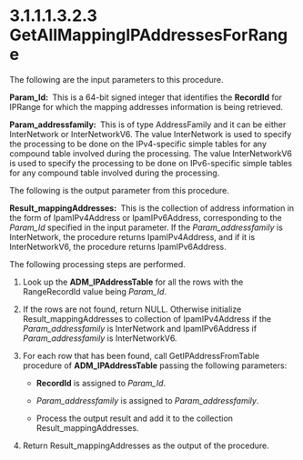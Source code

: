 <html dir="LTR" xmlns:mshelp="http://msdn.microsoft.com/mshelp" xmlns:ddue="http://ddue.schemas.microsoft.com/authoring/2003/5" xmlns:xlink="http://www.w3.org/1999/xlink" xmlns:tool="http://www.microsoft.com/tooltip">
 <body>
 <div id="header">
 <h1 class="heading">3.1.1.1.3.2.3 GetAllMappingIPAddressesForRange</h1>
 </div>
 <div id="mainSection">
 <div id="mainBody">
 <div id="allHistory" class="saveHistory"></div>
 <div id="sectionSection0" class="section" name="collapseableSection">
 

<p>The following are the input parameters to this procedure.</p>

<p><b>Param_Id: </b> This is a 64-bit signed integer
that identifies the <b>RecordId</b> for IPRange for which the mapping addresses
information is being retrieved.</p>

<p><b>Param_addressfamily: </b> This is of type
AddressFamily and it can be either InterNetwork or InterNetworkV6. The value
InterNetwork is used to specify the processing to be done on the IPv4-specific
simple tables for any compound table involved during the processing. The value
InterNetworkV6 is used to specify the processing to be done on IPv6-specific
simple tables for any compound table involved during the processing. </p>

<p>The following is the output parameter from this procedure.</p>

<p><b>Result_mappingAddresses: </b> This is the
collection of address information in the form of IpamIPv4Address or
IpamIPv6Address, corresponding to the <i>Param_Id</i> specified in the input
parameter. If the <i>Param_addressfamily</i> is InterNetwork, the procedure
returns IpamIPv4Address, and if it is InterNetworkV6, the procedure returns
IpamIPv6Address.</p>

<p>The following processing
steps are performed.</p>

<ol><li><p><span> </span>Look up the <b>ADM_IPAddressTable</b>
for all the rows with the RangeRecordId value being <i>Param_Id</i>.</p>

</li><li><p><span> </span>If the rows are
not found, return NULL. Otherwise initialize Result_mappingAddresses to
collection of IpamIPv4Address if the <i>Param_addressfamily</i> is InterNetwork
and IpamIPv6Address if <i>Param_addressfamily</i> is InterNetworkV6.</p>

</li><li><p><span> </span>For each row that
has been found, call GetIPAddressFromTable procedure of <b>ADM_IPAddressTable</b>
passing the following parameters:</p>

<ul><li><p><span><span> </span></span><b>RecordId</b>
is assigned to <i>Param_Id</i>.</p>

</li><li><p><span><span> </span></span><i>Param_addressfamily</i>
is assigned to <i>Param_addressfamily</i>.</p>

</li><li><p><span><span> </span></span>Process
the output result and add it to the collection Result_mappingAddresses.</p>

</li></ul></li><li><p><span> </span>Return
Result_mappingAddresses as the output of the procedure.</p>

</li></ol>
 </div>
 </div>
 </div>
 </body>
</html>